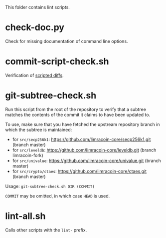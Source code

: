 This folder contains lint scripts.

check-doc.py
============
Check for missing documentation of command line options.

commit-script-check.sh
======================
Verification of [scripted diffs](/doc/developer-notes.md#scripted-diffs).

git-subtree-check.sh
====================
Run this script from the root of the repository to verify that a subtree matches the contents of
the commit it claims to have been updated to.

To use, make sure that you have fetched the upstream repository branch in which the subtree is
maintained:
* for `src/secp256k1`: https://github.com/limracoin-core/secp256k1.git (branch master)
* for `src/leveldb`: https://github.com/limracoin-core/leveldb.git (branch limracoin-fork)
* for `src/univalue`: https://github.com/limracoin-core/univalue.git (branch master)
* for `src/crypto/ctaes`: https://github.com/limracoin-core/ctaes.git (branch master)

Usage: `git-subtree-check.sh DIR (COMMIT)`

`COMMIT` may be omitted, in which case `HEAD` is used.

lint-all.sh
===========
Calls other scripts with the `lint-` prefix.

